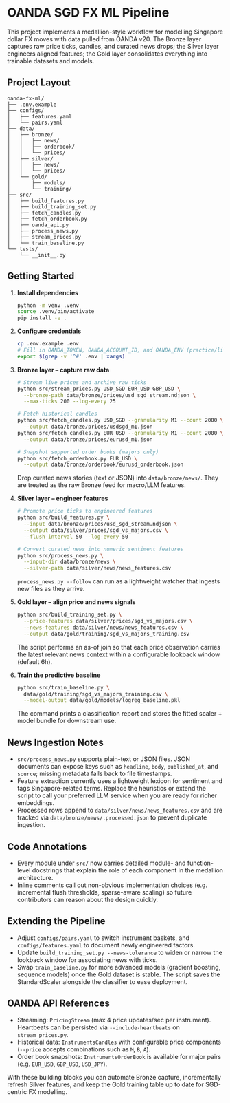 # OANDA SGD FX ML Pipeline

This project implements a medallion-style workflow for modelling Singapore dollar FX moves with data pulled from OANDA v20. The Bronze layer captures raw price ticks, candles, and curated news drops; the Silver layer engineers aligned features; the Gold layer consolidates everything into trainable datasets and models.

## Project Layout

```
oanda-fx-ml/
├── .env.example
├── configs/
│   ├── features.yaml
│   └── pairs.yaml
├── data/
│   ├── bronze/
│   │   ├── news/
│   │   ├── orderbook/
│   │   └── prices/
│   ├── silver/
│   │   ├── news/
│   │   └── prices/
│   └── gold/
│       ├── models/
│       └── training/
├── src/
│   ├── build_features.py
│   ├── build_training_set.py
│   ├── fetch_candles.py
│   ├── fetch_orderbook.py
│   ├── oanda_api.py
│   ├── process_news.py
│   ├── stream_prices.py
│   └── train_baseline.py
└── tests/
    └── __init__.py
```

## Getting Started

1. **Install dependencies**
   ```bash
   python -m venv .venv
   source .venv/bin/activate
   pip install -e .
   ```

2. **Configure credentials**
   ```bash
   cp .env.example .env
   # Fill in OANDA_TOKEN, OANDA_ACCOUNT_ID, and OANDA_ENV (practice/live)
   export $(grep -v '^#' .env | xargs)
   ```

3. **Bronze layer – capture raw data**
   ```bash
   # Stream live prices and archive raw ticks
   python src/stream_prices.py USD_SGD EUR_USD GBP_USD \
     --bronze-path data/bronze/prices/usd_sgd_stream.ndjson \
     --max-ticks 200 --log-every 25

   # Fetch historical candles
   python src/fetch_candles.py USD_SGD --granularity M1 --count 2000 \
     --output data/bronze/prices/usdsgd_m1.json
   python src/fetch_candles.py EUR_USD --granularity M1 --count 2000 \
     --output data/bronze/prices/eurusd_m1.json

   # Snapshot supported order books (majors only)
   python src/fetch_orderbook.py EUR_USD \
     --output data/bronze/orderbook/eurusd_orderbook.json
   ```
   Drop curated news stories (text or JSON) into `data/bronze/news/`. They are treated as the raw Bronze feed for macro/LLM features.

4. **Silver layer – engineer features**
   ```bash
   # Promote price ticks to engineered features
   python src/build_features.py \
     --input data/bronze/prices/usd_sgd_stream.ndjson \
     --output data/silver/prices/sgd_vs_majors.csv \
     --flush-interval 50 --log-every 50

   # Convert curated news into numeric sentiment features
   python src/process_news.py \
     --input-dir data/bronze/news \
     --silver-path data/silver/news/news_features.csv
   ```
   `process_news.py --follow` can run as a lightweight watcher that ingests new files as they arrive.

5. **Gold layer – align price and news signals**
   ```bash
   python src/build_training_set.py \
     --price-features data/silver/prices/sgd_vs_majors.csv \
     --news-features data/silver/news/news_features.csv \
     --output data/gold/training/sgd_vs_majors_training.csv
   ```
   The script performs an as-of join so that each price observation carries the latest relevant news context within a configurable lookback window (default 6h).

6. **Train the predictive baseline**
   ```bash
   python src/train_baseline.py \
     data/gold/training/sgd_vs_majors_training.csv \
     --model-output data/gold/models/logreg_baseline.pkl
   ```
   The command prints a classification report and stores the fitted scaler + model bundle for downstream use.

## News Ingestion Notes

- `src/process_news.py` supports plain-text or JSON files. JSON documents can expose keys such as `headline`, `body`, `published_at`, and `source`; missing metadata falls back to file timestamps.
- Feature extraction currently uses a lightweight lexicon for sentiment and tags Singapore-related terms. Replace the heuristics or extend the script to call your preferred LLM service when you are ready for richer embeddings.
- Processed rows append to `data/silver/news/news_features.csv` and are tracked via `data/bronze/news/.processed.json` to prevent duplicate ingestion.

## Code Annotations

- Every module under `src/` now carries detailed module- and function-level docstrings that explain the role of each component in the medallion architecture.
- Inline comments call out non-obvious implementation choices (e.g. incremental flush thresholds, sparse-aware scaling) so future contributors can reason about the design quickly.

## Extending the Pipeline

- Adjust `configs/pairs.yaml` to switch instrument baskets, and `configs/features.yaml` to document newly engineered factors.
- Update `build_training_set.py --news-tolerance` to widen or narrow the lookback window for associating news with ticks.
- Swap `train_baseline.py` for more advanced models (gradient boosting, sequence models) once the Gold dataset is stable. The script saves the StandardScaler alongside the classifier to ease deployment.

## OANDA API References

- Streaming: `PricingStream` (max 4 price updates/sec per instrument). Heartbeats can be persisted via `--include-heartbeats` on `stream_prices.py`.
- Historical data: `InstrumentsCandles` with configurable price components (`--price` accepts combinations such as `M`, `B`, `A`).
- Order book snapshots: `InstrumentsOrderBook` is available for major pairs (e.g. `EUR_USD`, `GBP_USD`, `USD_JPY`).

With these building blocks you can automate Bronze capture, incrementally refresh Silver features, and keep the Gold training table up to date for SGD-centric FX modelling.
